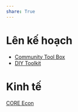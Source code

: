 ```yaml
---  
share: True  
---  
```

# Lên kế hoạch  
- [Community Tool Box](https://ctb.ku.edu/en "Community Tool Box")  
- [DIY Toolkit](https://www.youtube.com/channel/UCaFaJ4p8lGYerzQIFzu-LjA "DIY Toolkit - YouTube")  
# Kinh tế  
[CORE Econ](https://www.core-econ.org)  
